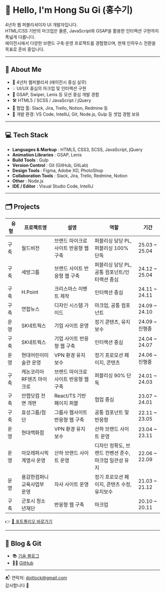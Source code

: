 # 👋 Hello, I'm Hong Su Gi (홍수기)

4년차 웹 퍼블리셔이자 UI 개발자입니다.  
HTML/CSS 기반의 마크업은 물론, JavaScript와 GSAP을 활용한 인터랙션 구현까지 폭넓게 다룹니다.  
에이전시에서 다양한 브랜드 구축·운영 프로젝트를 경험했으며, 현재 인하우스 전환을 목표로 준비 중입니다.

---

## 📌 About Me

- 🎯 4년차 웹퍼블리셔 (에이전시 중심 실무)
- 💡 UI/UX 중심의 마크업 및 인터랙션 구현
- 🚀 GSAP, Swiper, Lenis 등 모션 중심 개발 경험
- 🛠 HTML5 / SCSS / JavaScript / jQuery
- 🧠 협업 툴: Slack, Jira, Trello, Notion, Redmine 등
- 🧠 개발 환경: VS Code, IntelliJ, Git, Node.js, Gulp 등 셋업 경험 보유


---

## 💻 Tech Stack

- **Languages & Markup** : HTML5, CSS3, SCSS, JavaScript, jQuery
- **Animation Libraries** : GSAP, Lenis
- **Build Tools** : Gulp
- **Version Control** : Git (GitHub, GitLab)
- **Design Tools** : Figma, Adobe XD, PhotoShop
- **Collaboration Tools** : Slack, Jira, Trello, Redmine, Notion
- **Other** : Node.js
- **IDE / Editor** : Visual Studio Code, IntelliJ

---

## 🗂 Projects

| &nbsp;&nbsp;유형&nbsp;&nbsp; | 프로젝트명 | 설명 | 역할 | 기간 |
|----|--|--|--|--|
|  구축  | 월드비전 | 브랜드 마이크로사이트 반응형 웹 구축 | 퍼블리싱 담당 PL, 퍼블리싱 100% 단독 | 25.03 ~ 25.04 |
|  구축  | 세방그룹 | 브랜드 사이트 반응형 웹 구축 | 퍼블리싱 담당 PL, 공통 컴포넌트/인터랙션 중심 | 24.12 ~ 25.04 |
|  구축  | H.Point | 크리스마스 이벤트 제작 | 인터랙션 중심 | 24.11 ~ 24.11 |
|  구축  | 연합뉴스 | 디자인 시스템 가이드 | 마크업, 공통 컴포넌트 | 24.09 ~ 24.10 |
|  운영  | SK네트웍스 | 기업 사이트 운영 | 정기 콘텐츠, 유지보수 | 24.09 ~ 진행중 |
|  구축  | SK네트웍스 | 기업 사이트 반응형 웹 구축 | 인터랙션 중심 | 24.04 ~ 24.07 |
|  운영  | 현대어린이미술관 운영 | VPN 환경 유지보수 | 정기 프로모션 페이지, 콘텐츠 | 24.06 ~ 진행중 |
|  구축  | 캐논코리아 RF렌즈 마이크로 | 브랜드 마이크로사이트 반응형 웹 구축 | 퍼블리싱 90% 단독 | 24.01 ~ 24.03 |
|  구축  | 안랩닷컴 전면 개편 | React/TS 기반 페이지 퍼블 | 협업 중심 | 23.07 ~ 24.01 |
|  구축  | 효성그룹/첨단 | 그룹사 웹사이트 반응형 웹 구축 | 공통 컴포넌트 및 반응형 | 22.11 ~ 23.05 |
|  운영  | 현대백화점 | VPN 환경 유지보수 | 산하 브랜드 사이트 운영 | 23.04 ~ 23.11 |
|  운영  | 아모레퍼시픽 계열사 운영 | 산하 브랜드 사이트 운영 | 디자인 정확도, 브랜드 컨벤션 준수, 마크업 일관성 유지 | 22.06 ~ 22.09 |
|  운영  | 용감한컴퍼니 교육사업부 운영 | 자사 사이트 운영 | 정기 프로모션 페이지, 콘텐츠 수정, 유지보수 | 21.03 ~ 21.12 |
|  구축  | 군포시 청소년재단 | 반응형 웹 구축 | 마크업 | 20.10 ~ 20.11 |

👉 [🔗 포트폴리오 바로가기](https://doitlock.github.io/)

---

## 🔗 Blog & Git

- 📚 [기술 블로그](https://your-blog-link.com)  
- 🧑‍💻 [GitHub](https://github.com/doitlock)

---

📬 연락처: doitlock@gmail.com  
감사합니다 🙌
